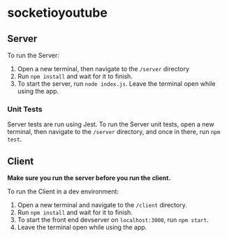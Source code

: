 # socketioyoutube

## Server
To run the Server:
1. Open a new terminal, then navigate to the `/server` directory
2. Run `npm install` and wait for it to finish.
3. To start the server, run `node index.js`.
Leave the terminal open while using the app.

### Unit Tests
Server tests are run using Jest.
To run the Server unit tests, open a new terminal, then navigate to the `/server` directory, and once in there, run `npm test`.
## Client
**Make sure you run the server before you run the client.**

To run the Client in a dev environment:
1. Open a new terminal and navigate to the `/client` directory.
2. Run `npm install` and wait for it to finish.
3. To start the front end devserver on `localhost:3000`, run `npm start`.
4. Leave the terminal open while using the app.

